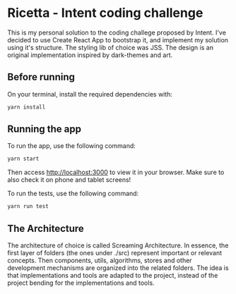 # Ricetta - Intent coding challenge

This is my personal solution to the coding challege proposed by Intent.
I've decided to use Create React App to bootstrap it, and implement my solution using it's structure.
The styling lib of choice was JSS. The design is an original implementation inspired by dark-themes and art.

## Before running

On your terminal, install the required dependencies with:

```bash
yarn install
```

## Running the app

To run the app, use the following command:

```bash
yarn start
```

Then access [http://localhost:3000](http://localhost:3000) to view it in your browser.
Make sure to also check it on phone and tablet screens!

To run the tests, use the following command:

```bash
yarn run test
```

## The Architecture

The architecture of choice is called Screaming Architecture.
In essence, the first layer of folders (the ones under ./src) represent important or relevant concepts.
Then components, utils, algorithms, stores and other development mechanisms are organized into the related folders.
The idea is that implementations and tools are adapted to the project, instead of the project bending for the implementations and tools.
